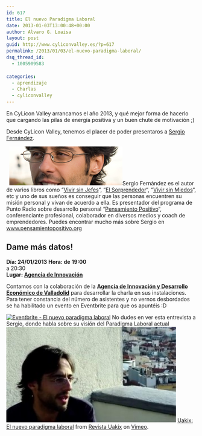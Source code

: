 ```yaml
---
id: 617
title: El nuevo Paradigma Laboral
date: 2013-01-03T13:00:48+00:00
author: Alvaro G. Loaisa
layout: post
guid: http://www.cyliconvalley.es/?p=617
permalink: /2013/01/03/el-nuevo-paradigma-laboral/
dsq_thread_id:
  - 1005909583

categories:
  - aprendizaje
  - Charlas
  - cyliconvalley
---
```

En CyLicon Valley arrancamos el año 2013, y qué mejor forma de hacerlo que cargando las pilas de energía positiva y un buen chute de motivación  ;)

Desde CyLicon Valley, tenemos el placer de poder presentaros a <a href="http://www.pensamientopositivo.org/" target="_blank">Sergio Fernández</a>.

   <img class="size-full wp-image-618 alignleft" title="SERGIO_BLOG" src="/assets/2013/01/SERGIO_BLOG.jpg" alt="" width="300" height="103" />Sergio Fernández es el autor de varios libros como &#8220;<a href="http://vivirsinjefe.es/" target="_blank">Vivir sin Jefes</a>&#8220;, &#8220;<a href="http://www.pensamientopositivo.org/el-sorprendedor/" target="_blank">El Sorprendedor</a>&#8220;, &#8220;<a href="http://www.vivirsinmiedos.com/" target="_blank">Vivir sin Miedos</a>&#8220;, etc y uno de sus sueños es conseguir que las personas encuentren su misión personal y vivan de acuerdo a ella. Es presentador del programa de Punto Radio sobre desarrollo personal &#8220;<a href="http://www.pensamientopositivo.org/" target="_blank">Pensamiento Positivo</a>&#8220;, conferenciante profesional, colaborador en diversos medios y coach de emprendedores. Puedes encontrar mucho más sobre Sergio en <a href="http://www.pensamientopositivo.org/" target="_blank">www.pensamientopositivo.org</a>

<div>
  <h2>
    Dame más datos!
  </h2>
  
  <p>
    <strong>Día: 24/01/2013</strong> <strong>Hora: de</strong> <strong>19:00<br /> </strong> a 20:30<br /> <strong>Lugar: <strong><a href="http://www.valladolidadelante.es/lang/agencia/?refbol=agencia&refsec=agencia_donde-estamos" target="_blank">Agencia de Innovación</a></strong></strong>
  </p>
</div>

<div>
  Contamos con la colaboración de la <strong><a href="http://www.valladolidadelante.es/lang/agencia/?refbol=agencia&refsec=agencia_donde-estamos" target="_blank">Agencia de Innovación y Desarrollo Económico de Valladolid</a></strong> para desarrollar la charla en sus instalaciones. Para tener constancia del número de asistentes y no vernos desbordados se ha habilitado un evento en Eventbrite para que os apuntéis :D
</div>

<a href="http://www.eventbrite.com/event/5130557636?ref=ebtnebtckt" target="_blank"><img src="http://www.eventbrite.com/custombutton?eid=5130557636" alt="Eventbrite - El nuevo paradigma laboral" /></a> No dudes en ver esta entrevista a Sergio, donde habla sobre su visión del Paradigma Laboral actual <a href="https://vimeo.com/29933267" target="_blank"><img class="alignnone wp-image-627" title="sergio" src="/assets/2013/01/sergio-300x168.jpg" alt="" width="450" height="253" /></a> [Uakix: El nuevo paradigma laboral](http://vimeo.com/29933267) from [Revista Uakix](http://vimeo.com/uakixtv) on [Vimeo](http://vimeo.com).